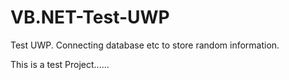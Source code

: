 # VB.NET-Test-UWP
Test UWP. Connecting database etc to store random information.

This is a test Project......


